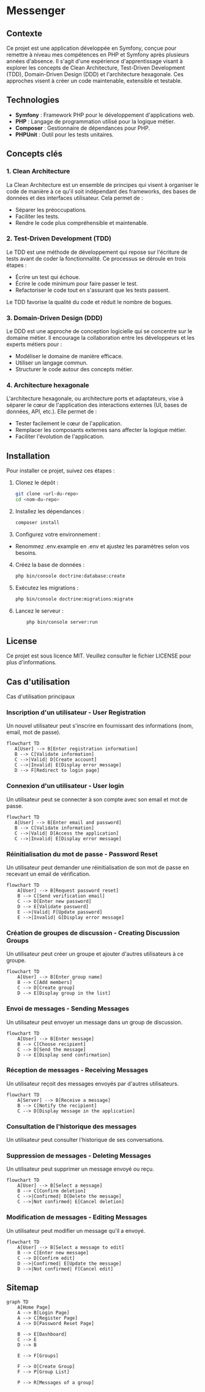 # Messenger
## Contexte

Ce projet est une application développée en Symfony, conçue pour remettre à niveau mes compétences en PHP et Symfony après plusieurs années d'absence. Il s'agit d'une expérience d'apprentissage visant à explorer les concepts de Clean Architecture, Test-Driven Development (TDD), Domain-Driven Design (DDD) et l'architecture hexagonale. Ces approches visent à créer un code maintenable, extensible et testable.

## Technologies

 - **Symfony** : Framework PHP pour le développement d'applications web.
 - **PHP** : Langage de programmation utilisé pour la logique métier.
 - **Composer** : Gestionnaire de dépendances pour PHP.
 - **PHPUnit** : Outil pour les tests unitaires.

## Concepts clés
### 1. Clean Architecture

La Clean Architecture est un ensemble de principes qui visent à organiser le code de manière à ce qu'il soit indépendant des frameworks, des bases de données et des interfaces utilisateur. Cela permet de :

* Séparer les préoccupations.
* Faciliter les tests.
* Rendre le code plus compréhensible et maintenable.

### 2. Test-Driven Development (TDD)

Le TDD est une méthode de développement qui repose sur l'écriture de tests avant de coder la fonctionnalité. Ce processus se déroule en trois étapes :

* Écrire un test qui échoue.
* Écrire le code minimum pour faire passer le test.
* Refactoriser le code tout en s'assurant que les tests passent.

Le TDD favorise la qualité du code et réduit le nombre de bogues.

### 3. Domain-Driven Design (DDD)

Le DDD est une approche de conception logicielle qui se concentre sur le domaine métier. Il encourage la collaboration entre les développeurs et les experts métiers pour :

* Modéliser le domaine de manière efficace.
* Utiliser un langage commun.
* Structurer le code autour des concepts métier.

### 4. Architecture hexagonale

L'architecture hexagonale, ou architecture ports et adaptateurs, vise à séparer le cœur de l'application des interactions externes (UI, bases de données, API, etc.). Elle permet de :

* Tester facilement le cœur de l'application.
* Remplacer les composants externes sans affecter la logique métier.
* Faciliter l'évolution de l'application.

## Installation

Pour installer ce projet, suivez ces étapes :

1. Clonez le dépôt :
   ```bash
   git clone <url-du-repo>
   cd <nom-du-repo>
   ```

2. Installez les dépendances :
   ```bash
   composer install
   ```

3. Configurez votre environnement :
  * Renommez .env.example en .env et ajustez les paramètres selon vos besoins.

4. Créez la base de données :
   ```bash
   php bin/console doctrine:database:create
   ```

5. Exécutez les migrations :
   ```bash
   php bin/console doctrine:migrations:migrate
   ```

6. Lancez le serveur :
   ```bash
       php bin/console server:run
   ```

## License
Ce projet est sous licence MIT. Veuillez consulter le fichier LICENSE pour plus d'informations.

## Cas d'utilisation
Cas d'utilisation principaux

### Inscription d'un utilisateur - User Registration
Un nouvel utilisateur peut s'inscrire en fournissant des informations (nom, email, mot de passe).
```mermaid
flowchart TD
   A[User] --> B[Enter registration information]
   B --> C[Validate information]
   C -->|Valid| D[Create account]
   C -->|Invalid| E[Display error message]
   D --> F[Redirect to login page]
```

### Connexion d'un utilisateur - User login
Un utilisateur peut se connecter à son compte avec son email et mot de passe.
```mermaid
flowchart TD
   A[User] --> B[Enter email and password]
   B --> C[Validate information]
   C -->|Valid| D[Access the application]
   C -->|Invalid| E[Display error message]
```

### Réinitialisation du mot de passe - Password Reset
Un utilisateur peut demander une réinitialisation de son mot de passe en recevant un email de vérification.
```mermaid
flowchart TD
    A[User] --> B[Request password reset]
    B --> C[Send verification email]
    C --> D[Enter new password]
    D --> E[Validate password]
    E -->|Valid| F[Update password]
    E -->|Invalid| G[Display error message]
```

### Création de groupes de discussion - Creating Discussion Groups
Un utilisateur peut créer un groupe et ajouter d'autres utilisateurs à ce groupe.
```mermaid
flowchart TD
    A[User] --> B[Enter group name]
    B --> C[Add members]
    C --> D[Create group]
    D --> E[Display group in the list]
```

### Envoi de messages - Sending Messages
Un utilisateur peut envoyer un message dans un group de discussion.
```mermaid
flowchart TD
    A[User] --> B[Enter message]
    B --> C[Choose recipient]
    C --> D[Send the message]
    D --> E[Display send confirmation]
```

### Réception de messages - Receiving Messages
Un utilisateur reçoit des messages envoyés par d'autres utilisateurs.

```mermaid
flowchart TD
    A[Server] --> B[Receive a message]
    B --> C[Notify the recipient]
    C --> D[Display message in the application]
```
### Consultation de l'historique des messages
Un utilisateur peut consulter l'historique de ses conversations.

### Suppression de messages - Deleting Messages
Un utilisateur peut supprimer un message envoyé ou reçu.

```mermaid
flowchart TD
    A[User] --> B[Select a message]
    B --> C[Confirm deletion]
    C -->|Confirmed| D[Delete the message]
    C -->|Not confirmed| E[Cancel deletion]
```

### Modification de messages - Editing Messages
Un utilisateur peut modifier un message qu'il a envoyé.
```mermaid
flowchart TD
    A[User] --> B[Select a message to edit]
    B --> C[Enter new message]
    C --> D[Confirm edit]
    D -->|Confirmed| E[Update the message]
    D -->|Not confirmed| F[Cancel edit]
```
## Sitemap
```mermaid
graph TD
    A[Home Page]
    A --> B[Login Page]
    A --> C[Register Page]
    A --> D[Password Reset Page]
    
    B --> E[Dashboard]
    C --> E
    D --> B

    E --> F[Groups]

    F --> O[Create Group]
    F --> P[Group List]
    
    P --> R[Messages of a group]
```